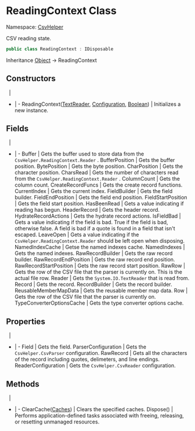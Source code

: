 # ReadingContext Class

Namespace: [CsvHelper](/api/CsvHelper)

CSV reading state.

```cs
public class ReadingContext : IDisposable
```

Inheritance [Object](https://docs.microsoft.com/en-us/dotnet/api/system.object) -> ReadingContext

## Constructors
&nbsp; | &nbsp;
- | -
ReadingContext([TextReader](https://docs.microsoft.com/en-us/dotnet/api/system.io.textreader), [Configuration](/api/CsvHelper.Configuration/Configuration), [Boolean](https://docs.microsoft.com/en-us/dotnet/api/system.boolean)) | Initializes a new instance.

## Fields
&nbsp; | &nbsp;
- | -
Buffer | Gets the buffer used to store data from the ``CsvHelper.ReadingContext.Reader`` .
BufferPosition | Gets the buffer position.
BytePosition | Gets the byte position.
CharPosition | Gets the character position.
CharsRead | Gets the number of characters read from the ``CsvHelper.ReadingContext.Reader`` .
ColumnCount | Gets the column count.
CreateRecordFuncs | Gets the create record functions.
CurrentIndex | Gets the current index.
FieldBuilder | Gets the field builder.
FieldEndPosition | Gets the field end position.
FieldStartPosition | Gets the field start position.
HasBeenRead | Gets a value indicating if reading has begun.
HeaderRecord | Gets the header record.
HydrateRecordActions | Gets the hydrate record actions.
IsFieldBad | Gets a value indicating if the field is bad. True if the field is bad, otherwise false. A field is bad if a quote is found in a field that isn't escaped.
LeaveOpen | Gets a value indicating if the ``CsvHelper.ReadingContext.Reader`` should be left open when disposing.
NamedIndexCache | Getse the named indexes cache.
NamedIndexes | Gets the named indexes.
RawRecordBuilder | Gets the raw record builder.
RawRecordEndPosition | Gets the raw record end position.
RawRecordStartPosition | Gets the raw record start position.
RawRow | Gets the row of the CSV file that the parser is currently on. This is the actual file row.
Reader | Gets the ``System.IO.TextReader`` that is read from.
Record | Gets the record.
RecordBuilder | Gets the record builder.
ReusableMemberMapData | Gets the reusable member map data.
Row | Gets the row of the CSV file that the parser is currently on.
TypeConverterOptionsCache | Gets the type converter options cache.

## Properties
&nbsp; | &nbsp;
- | -
Field | Gets the field.
ParserConfiguration | Gets the ``CsvHelper.CsvParser`` configuration.
RawRecord | Gets all the characters of the record including quotes, delimeters, and line endings.
ReaderConfiguration | Gets the ``CsvHelper.CsvReader`` configuration.

## Methods
&nbsp; | &nbsp;
- | -
ClearCache([Caches](/api/CsvHelper/Caches)) | Clears the specified caches.
Dispose() | Performs application-defined tasks associated with freeing, releasing, or resetting unmanaged resources.
